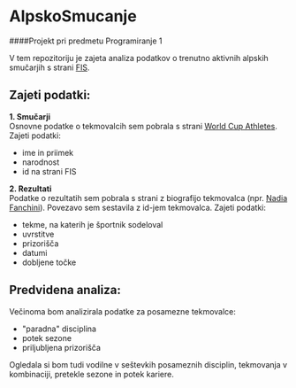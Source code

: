 # AlpskoSmucanje
####Projekt pri predmetu Programiranje 1

V tem repozitoriju je zajeta analiza podatkov o trenutno aktivnih alpskih smučarjih s strani [FIS](http://www.fis-ski.com/index.html).  

## Zajeti podatki:
__1. Smučarji__  
Osnovne podatke o tekmovalcih sem pobrala s strani [World Cup Athletes](http://www.fis-ski.com/alpine-skiing/athletes/). Zajeti podatki:
  * ime in priimek
  * narodnost
  * id na strani FIS
  
__2. Rezultati__  
Podatke o rezultatih sem pobrala s strani z biografijo tekmovalca (npr. [Nadia Fanchini](http://data.fis-ski.com/dynamic/athlete-biography.html?sector=AL&listid=&competitorid=71263&type=result&rec_start=0&limit=100)).  Povezavo sem sestavila z id-jem tekmovalca. Zajeti podatki:
  * tekme, na katerih je športnik sodeloval
  * uvrstitve
  * prizorišča
  * datumi
  * dobljene točke


## Predvidena analiza:
Večinoma bom analizirala podatke za posamezne tekmovalce:
  * "paradna" disciplina
  * potek sezone
  * priljubljena prizorišča

Ogledala si bom tudi vodilne v seštevkih posameznih disciplin, tekmovanja v kombinaciji, pretekle sezone in potek kariere.
